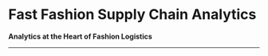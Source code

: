 # Fast Fashion Supply Chain Analytics
**Analytics at the Heart of Fashion Logistics**
_____              _     _               

